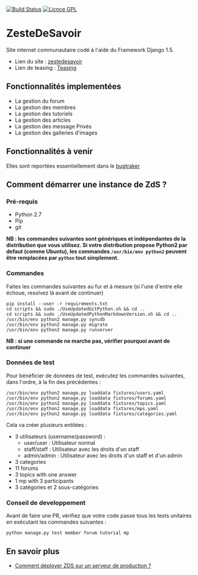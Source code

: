 [![Build Status](https://magnum.travis-ci.com/Taluu/ZesteDeSavoir.png?token=Cu35XY4F6RcYoPgjjcbA)](https://magnum.travis-ci.com/Taluu/ZesteDeSavoir)
[![Licnce GPL](http://img.shields.io/badge/license-GPL-yellow.svg)](http://www.gnu.org/licenses/quick-guide-gplv3.fr.html)

ZesteDeSavoir
=============
Site internet communautaire codé à l'aide du Framework Django 1.5.

* Lien du site : [zestedesavoir](http://www.zestedesavoir.com)
* Lien de teasing : [Teasing](http://zestedesavoir.com/teasing/)

Fonctionnalités implementées
----------------------------

- La gestion du forum
- La gestion des membres
- La gestion des tutoriels
- La gestion des articles
- La gestion des message Privés
- La gestion des galleries d'images

Fonctionnalités à venir
-----------------------
Elles sont reportées essentiellement dans le [bugtraker](https://github.com/Taluu/ZesteDeSavoir/issues?state=open)

Comment démarrer une instance de ZdS ?
--------------------------------------
### Pré-requis
- Python 2.7
- Pip
- git

**NB : les commandes suivantes sont génériques et indépendantes de la distribution que vous utilisez. Si votre distribution propose Python2 par defaut (comme Ubuntu), les commandes `/usr/bin/env python2` peuvent être remplacées par `python` tout simplement.**

### Commandes
Faites les commandes suivantes au fur et à mesure (si l'une d'entre elle échoue, resolvez là avant de continuer)

```console
pip install --user -r requirements.txt
cd scripts && sudo ./UseUpdatedGitPython.sh && cd ..
cd scripts && sudo ./UseUpdatedPythonMarkdownVersion.sh && cd ..
/usr/bin/env python2 manage.py syncdb
/usr/bin/env python2 manage.py migrate
/usr/bin/env python2 manage.py runserver
```
**NB : si une commande ne marche pas, vérifier pourquoi avant de continuer**

### Données de test
Pour bénéficier de données de test, exécutez les commandes suivantes, dans l'ordre, à la fin des précédentes :

```console
/usr/bin/env python2 manage.py loaddata fixtures/users.yaml
/usr/bin/env python2 manage.py loaddata fixtures/forums.yaml
/usr/bin/env python2 manage.py loaddata fixtures/topics.yaml
/usr/bin/env python2 manage.py loaddata fixtures/mps.yaml
/usr/bin/env python2 manage.py loaddata fixtures/categories.yaml
```

Cela va créer plusieurs entitées :

* 3 utilisateurs (username/password) :
	* user/user : Utilisateur normal
	* staff/staff : Utilisateur avec les droits d'un staff
	* admin/admin : Utilisateur avec les droits d'un staff et d'un admin
* 3 categories
* 11 forums
* 3 topics with one answer
* 1 mp with 3 participants
* 3 catégories et 2 sous-catégories

### Conseil de developpement

Avant de faire une PR, vérifiez que votre code passe tous les tests unitaires en exécutant les commandes suivantes :

```console
python manage.py test member forum tutorial mp
```

En savoir plus
--------------
- [Comment déployer ZDS sur un serveur de production ?](https://github.com/Taluu/ZesteDeSavoir/blob/dev/doc/deploy.md)
